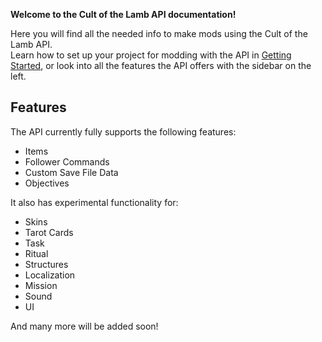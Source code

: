 **Welcome to the Cult of the Lamb API documentation!**

Here you will find all the needed info to make mods using the Cult of the Lamb API.  
Learn how to set up your project for modding with the API in [Getting Started](/getting-started), or look into all the features the API offers with the sidebar on the left.

## Features

The API currently fully supports the following features:

-   Items
-   Follower Commands
-   Custom Save File Data
-   Objectives

It also has experimental functionality for:

-   Skins
-   Tarot Cards
-   Task
-   Ritual
-   Structures
-   Localization
-   Mission
-   Sound
-   UI

And many more will be added soon!
